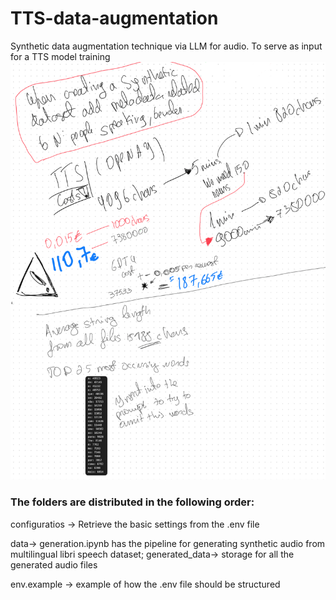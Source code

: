 # TTS-data-augmentation
Synthetic data augmentation technique via LLM for audio. To serve as input for a TTS model training
![Explanation](/readmeImage.jpeg)

### The folders are distributed in the following order: 

configuratios -> Retrieve the basic settings from the .env file

data-> generation.ipynb has the pipeline for generating synthetic audio from multilingual libri speech dataset;
    generated_data-> storage for all the generated audio files

env.example -> example of how the .env file should be structured


